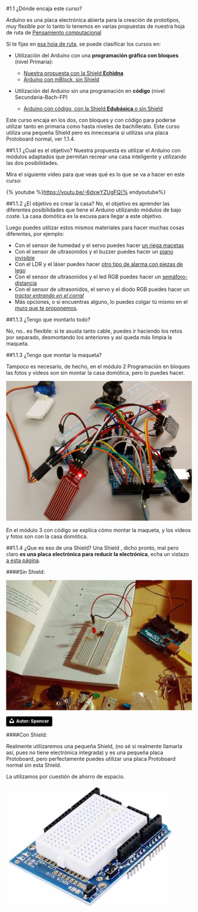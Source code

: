 #1.1 ¿Dónde encaja este curso?

Arduino es una placa electrónica abierta para la creación de prototipos, muy flexible por lo tanto lo tenemos en varias propuestas de nuestra hoja de ruta de [Pensamiento computacional](/chapter1.md)

Si te fijas en [esa hoja de ruta,](https://catedu.gitbooks.io/robotica/content/) se puede clasificar los cursos en:

* Utilización del Arduino con una **programación gráfica con bloques** (nivel Primaria):

    * [Nuestra propuesta con la Shield **Echidna**](https://catedu.gitbooks.io/programa-arduino-con-echidna/content/)
    * [Arduino con mBlock, sin Shield](https://catedu.gitbooks.io/ensena-pensamiento-computacional-con-arduino/content/)
   
* Utilización del Arduino sin una programación en **código** (nivel Secundaria-Bach-FP)
    * [Arduino con código, con la Shield **Edubásica** o sin Shield](https://catedu.gitbooks.io/programa-arduino-mediante-codigo/content/)
    
Este curso encaja en los dos, con bloques y con código para poderse utilizar tanto en primaria como hasta niveles de bachillerato. Este curso utiliza una pequeña Shield pero es innecesaria si utilizas una placa Protoboard normal, ver 1.1.4.

##1.1.1 ¿Cual es el objetivo?
Nuestra propuesta es utilizar el Arduino con módulos adaptados que permitan recrear una casa inteligente y utilizando las dos posibilidades.

Mira el siguiente vídeo para que veas qué es lo que se va a hacer en este curso:

{% youtube %}https://youtu.be/-6dxwYZUgFQ{% endyoutube%}

##1.1.2 ¿El objetivo es crear la casa?
No, el objetivo es aprender las diferentes posibilidades que tiene el Arduino utilizando módulos de bajo coste. La casa domótica es la excusa para llegar a este objetivo.

Luego puedes utilizar estos mismos materiales para hacer muchas cosas diferentes, por ejemplo:

  * Con el sensor de humedad y el servo puedes hacer [un riega macetas](https://youtu.be/xm27jGEysfI)
  * Con el sensor de ultrasonidos y el buzzer puedes hacer un [piano invisible](https://catedu.gitbooks.io/ensena-pensamiento-computacional-con-arduino/content/piano_invisible_con_ultrasonidos.html)
  * Con el LDR y el láser puedes hacer [otro tipo de alarma con piezas de lego](https://catedu.gitbooks.io/programa-arduino-con-echidna/content/5_extensiones/53-laser.html)
  * Con el sensor de ultrasonidos y el led RGB puedes hacer un [semáforo-distancia](https://catedu.gitbooks.io/programa-arduino-con-echidna/content/5_extensiones/54-ultrasonidos.html)
  * Con el sensor de ultrasonidos, el servo y el diodo RGB puedes hacer un [*tractor entrando en el corral*](https://catedu.gitbooks.io/programa-arduino-con-echidna/content/5_extensiones/56-tractor-entrando-al-corral.html)
  * Más opciones, o si encuentras alguno, lo puedes colgar tú mismo en el [muro que te proponemos](/43-muro.md).

##1.1.3 ¿Tengo que montarlo todo?

No, no.. es flexible: si te asusta tanto cable, puedes ir haciendo los retos por separado, desmontando los anteriores y así queda más limpia la maqueta.

##1.1.3 ¿Tengo que montar la maqueta?

Tampoco es necesario, de hecho, en el módulo 2 Programación en bloques las fotos y vídeos son sin montar la casa domótica, pero lo puedes hacer.

![](/assets/muchocableado.jpg)

En el módulo 3 con código se explica cómo montar la maqueta, y los vídeos y fotos son con la casa domótica.

##1.1.4 ¿Que es eso de una Shield?
Una Shield , dicho pronto, mal pero claro **es una placa electrónica para reducir la electrónica**, echa un vistazo [a esta página](https://catedu.gitbooks.io/programa-arduino-con-echidna/content/tema_1_como_utilizar_echidna/11_que_es_echidnashield.html).

####Sin Shield:

![](/assets/sinshield.jpg)

<a style="background-color:black;color:white;text-decoration:none;padding:4px 6px;font-family:-apple-system, BlinkMacSystemFont, &quot;San Francisco&quot;, &quot;Helvetica Neue&quot;, Helvetica, Ubuntu, Roboto, Noto, &quot;Segoe UI&quot;, Arial, sans-serif;font-size:12px;font-weight:bold;line-height:1.2;display:inline-block;border-radius:3px" href="https://unsplash.com/@spen?utm_medium=referral&amp;utm_campaign=photographer-credit&amp;utm_content=creditBadge" target="_blank" rel="noopener noreferrer" title="Download free do whatever you want high-resolution photos from Spencer _"><span style="display:inline-block;padding:2px 3px"><svg xmlns="http://www.w3.org/2000/svg" style="height:12px;width:auto;position:relative;vertical-align:middle;top:-2px;fill:white" viewBox="0 0 32 32"><title>unsplash-logo</title><path d="M10 9V0h12v9H10zm12 5h10v18H0V14h10v9h12v-9z"></path></svg></span><span style="display:inline-block;padding:2px 3px">Autor: Spencer</span></a>

####Con Shield:

Realmente utilizaremos una pequeña Shield, (no sé si realmente llamarla así, pues no tiene electrónica integrada) y es una pequeña placa Protoboard, pero perfectamente puedes utilizar una placa Protoboard normal sin esta Shield.

La utilizamos por cuestión de ahorro de espacio.

![](/assets/conshield.jpg)




